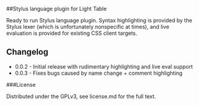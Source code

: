 ##Stylus language plugin for Light Table

Ready to run Stylus language plugin. Syntax highlighting is provided by the Stylus lexer (which is unfortunately nonspecific at times), and live evaluation is provided for existing CSS client targets.

## Changelog
* 0.0.2 - Initial release with rudimentary highlighting and live eval support
* 0.0.3 - Fixes bugs caused by name change + comment highlighting

###License

Distributed under the GPLv3, see license.md for the full text.
